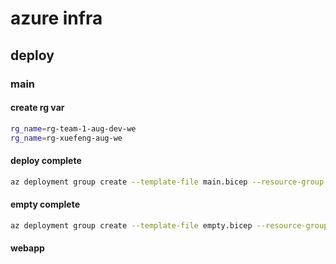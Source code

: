 # azure infra
## deploy
### main

#### create rg var
```bash
rg_name=rg-team-1-aug-dev-we
rg_name=rg-xuefeng-aug-we
```

#### deploy complete
```bash
az deployment group create --template-file main.bicep --resource-group $rg_name --parameters main.parameters.json --mode Complete
```

#### empty complete
```bash
az deployment group create --template-file empty.bicep --resource-group $rg_name --mode Complete
```

#### webapp
```bash

```